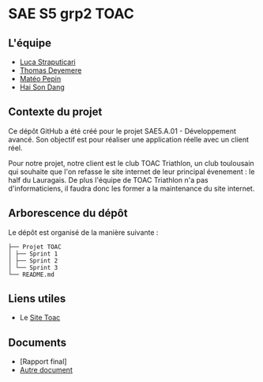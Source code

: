 # SAE S5 grp2 TOAC

## L'équipe
- [Luca Straputicari](https://github.com/lucastrap)
- [Thomas Deyemere](https://github.com/bsct-tormod)
- [Matéo Pepin](https://github.com/SOLUPRED3)
- [Hai Son Dang](https://github.com/haisondang)

## Contexte du projet
Ce dépôt GitHub a été créé pour le projet SAE5.A.01 - Développement avancé. Son objectif est pour réaliser une application réelle avec un client réel.

Pour notre projet, notre client est le club TOAC Triathlon, un club toulousain qui souhaite que l'on refasse le site internet de leur principal évenement : le half du Lauragais. De plus l'équipe de TOAC Triathlon n'a pas d'informaticiens, il faudra donc les former a la maintenance du site internet.

## Arborescence du dépôt
Le dépôt est organisé de la manière suivante :

```
├── Projet TOAC
│ ├── Sprint 1
│ ├── Sprint 2
│ └── Sprint 3
└── README.md
```

## Liens utiles

- Le [Site Toac](https://half.toac-triathlon.com/)


## Documents
- [Rapport final]
- [Autre document](docs/autre_document.pdf)
